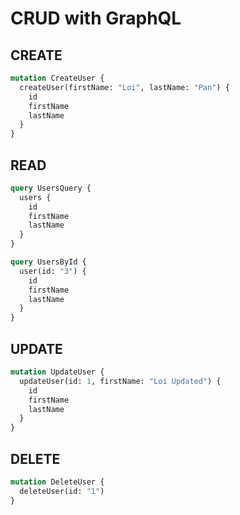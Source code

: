 # CRUD with GraphQL

## CREATE

```graphql
mutation CreateUser {
  createUser(firstName: "Loi", lastName: "Pan") {
    id
    firstName
    lastName
  }
}
```

## READ

```graphql
query UsersQuery {
  users {
    id
    firstName
    lastName
  }
}
```

```graphql
query UsersById {
  user(id: "3") {
    id
    firstName
    lastName
  }
}
```

## UPDATE

```graphql
mutation UpdateUser {
  updateUser(id: 1, firstName: "Loi Updated") {
    id
    firstName
    lastName
  }
}
```

## DELETE

```graphql
mutation DeleteUser {
  deleteUser(id: "1")
}
```
